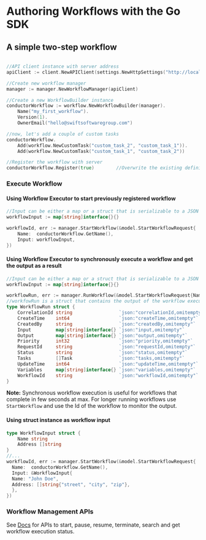 # Authoring Workflows with the Go SDK

## A simple two-step workflow

```go

//API client instance with server address
apiClient := client.NewAPIClient(settings.NewHttpSettings("http://localhost:8080/api"))

//Create new workflow manager
manager := manager.NewWorkflowManager(apiClient)

//Create a new WorkflowBuilder instance
conductorWorkflow := workflow.NewWorkflowBuilder(manager).
    Name("my_first_workflow").
    Version(1).
    OwnerEmail("hello@swiftsoftwaregroup.com")

//now, let's add a couple of custom tasks
conductorWorkflow.
	Add(workflow.NewCustomTask("custom_task_2", "custom_task_1")).
    Add(workflow.NewCustomTask("custom_task_1", "custom_task_2"))

//Register the workflow with server
conductorWorkflow.Register(true)        //Overwrite the existing definition with the new one
```
### Execute Workflow

#### Using Workflow Executor to start previously registered workflow

```go
//Input can be either a map or a struct that is serializable to a JSON map
workflowInput := map[string]interface{}{}

workflowId, err := manager.StartWorkflow(&model.StartWorkflowRequest{
    Name:  conductorWorkflow.GetName(),
    Input: workflowInput,
})
```

#### Using Workflow Executor to synchronously execute a workflow and get the output as a result

```go
//Input can be either a map or a struct that is serializable to a JSON map
workflowInput := map[string]interface{}{}

workflowRun, err := manager.RunWorkflow(&model.StartWorkflowRequest{Name: wf.GetName(), Version: &version, Input: workflowInput}, "")
//workfowRun is a struct that contains the output of the workflow execution
type WorkflowRun struct {
    CorrelationId string                 `json:"correlationId,omitempty"`
    CreateTime    int64                  `json:"createTime,omitempty"`
    CreatedBy     string                 `json:"createdBy,omitempty"`
    Input         map[string]interface{} `json:"input,omitempty"`
    Output        map[string]interface{} `json:"output,omitempty"`
    Priority      int32                  `json:"priority,omitempty"`
    RequestId     string                 `json:"requestId,omitempty"`
    Status        string                 `json:"status,omitempty"`
    Tasks         []Task                 `json:"tasks,omitempty"`
    UpdateTime    int64                  `json:"updateTime,omitempty"`
    Variables     map[string]interface{} `json:"variables,omitempty"`
    WorkflowId    string                 `json:"workflowId,omitempty"`
}
```
**Note:** Synchronous workflow execution is useful for workflows that complete in few seconds at max.  For longer running workflows use `StartWorkflow` and use the Id of the workflow to monitor the output.

#### Using struct instance as workflow input
```go
type WorkflowInput struct {
    Name string
    Address []string
}
//...
workflowId, err := manager.StartWorkflow(&model.StartWorkflowRequest{
  Name:  conductorWorkflow.GetName(),
  Input: &WorkflowInput{
  Name: "John Doe",
  Address: []string{"street", "city", "zip"},
  },
})
```
### Workflow Management APIs

See [Docs](docs/workflow.md) for APIs to start, pause, resume, terminate, search and get workflow execution status.


